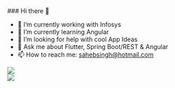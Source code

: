 <div class="bg-gray-dark">
  ### Hi there 👋

- 🔭 I’m currently working with Infosys
- 🌱 I’m currently learning Angular
- 🤔 I’m looking for help with cool App Ideas
- 💬 Ask me about Flutter, Spring Boot/REST & Angular
- 📫 How to reach me: sahebsingh@hotmail.com

<img src = "https://github-readme-stats.vercel.app/api?username=singh-saheb&&show_icons=true&title_color=ffffff&icon_color=7cccbf&text_color=daf7dc&bg_color=3d4554">
<div>
  <a href="https://github.com/singh-saheb">
  <img align="left" src="https://github-readme-stats.vercel.app/api/top-langs/?username=singh-saheb&theme=light&hide_langs_below=1" />
</a>
  </div>


</div>




